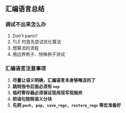 ## 汇编语言总结

### 调试不出来怎么办

1. Don't panic!
2. TLE 时首先尝试优化算法
3. 想算法的流程
4. 用边界例子、特殊例子测试

### 汇编语言注意事项

1. **尽量让语义明确，汇编语言本身够晦涩的了**
2. **跳转指令后面必须有 `nop`**
3. **临时寄存器必须保证现用现写现抛弃**
4. **把语句按照语义分块**
5. **先把 `push, pop, save_regs, restore_regs` 等宏准备好**


